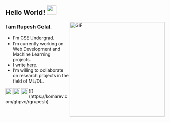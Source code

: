 ## Hello World! <img src="https://raw.githubusercontent.com/iampavangandhi/iampavangandhi/master/gifs/Hi.gif" width="30px"></h2>

<img align="right" alt="GIF" height="300px" src="https://media.giphy.com/media/du3J3cXyzhj75IOgvA/giphy.gif" />

### I am Rupesh Gelal.
- I'm CSE Undergrad.
- I’m currently working on Web Development and Machine Learning projects.
- I write [here](https://rupeshgelal.com.np/posts-and-articles).
- I’m willing to collaborate on research projects in the field of ML/DL.


<a href="https://twitter.com/2L8IWUN_">
  <img align="left" alt="Rupesh Gelal | Twitter" width="22px" src="https://cdn.jsdelivr.net/npm/simple-icons@v3/icons/twitter.svg" />
</a>
<a href="https://www.linkedin.com/in/rupeshgelal/">
  <img align="left" alt="Rupesh Gelal" width="22px" src="https://cdn.jsdelivr.net/npm/simple-icons@v3/icons/linkedin.svg" />
</a>
<a href="https://www.instagram.com/_rochambeau/">
  <img align="left" alt="Rupesh Gelal" width="22px" src="https://cdn.jsdelivr.net/npm/simple-icons@v3/icons/instagram.svg" />
</a>
![](https://komarev.com/ghpvc/rgrupesh)


